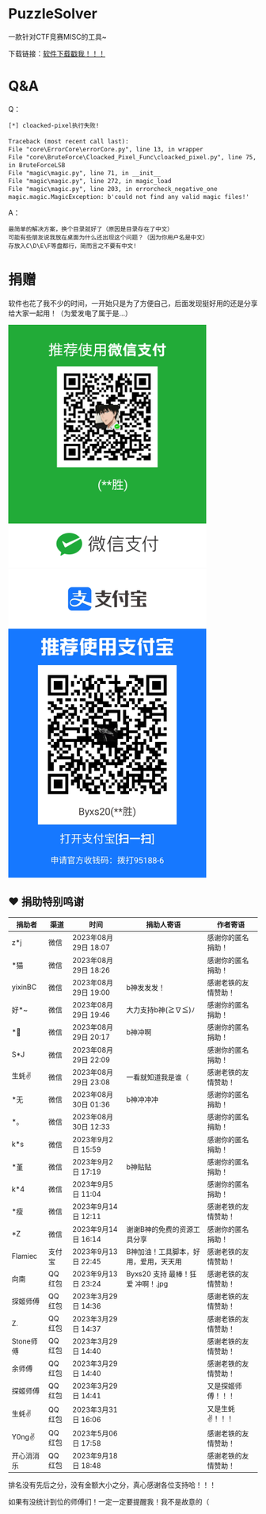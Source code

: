 # PuzzleSolver

一款针对CTF竞赛MISC的工具~

下载链接：<a href="https://github.com/Byxs20/PuzzleSolver/releases">软件下载戳我！！！</a>

# Q&A

Q：

```
[*] cloacked-pixel执行失败!

Traceback (most recent call last):
File "core\ErrorCore\errorCore.py", line 13, in wrapper
File "core\BruteForce\Cloacked_Pixel_Func\cloacked_pixel.py", line 75, in BruteForceLSB
File "magic\magic.py", line 71, in __init__
File "magic\magic.py", line 272, in magic_load
File "magic\magic.py", line 203, in errorcheck_negative_one
magic.magic.MagicException: b'could not find any valid magic files!'
```

A：

```
最简单的解决方案，换个目录就好了（原因是目录存在了中文）
可能有些朋友说我放在桌面为什么还出现这个问题？（因为你用户名是中文）
存放入C\D\E\F等盘都行，简而言之不要有中文!
```

# 捐赠

软件也花了我不少的时间，一开始只是为了方便自己，后面发现挺好用的还是分享给大家一起用！（为爱发电了属于是...）

<img src="./images/wx.png" width=400>

<img src="./images/alipay.jpg" width=400>

## :heart: 捐助特别鸣谢

| 捐助者     | 渠道   | 时间                 | 捐助人寄语                            | 作者寄语             |
| ---------- | ------ | -------------------- | ------------------------------------- | -------------------- |
| z*j        | 微信   | 2023年08月29日 18:07 |                                       | 感谢你的匿名捐助！   |
| *猫        | 微信   | 2023年08月29日 18:26 |                                       | 感谢你的匿名捐助！   |
| yixinBC    | 微信   | 2023年08月29日 19:00 | b神发发发！                           | 感谢老铁的友情赞助！ |
| 好*~       | 微信   | 2023年08月29日 19:46 | 大力支持b神(≧∇≦)ﾉ                     | 感谢你的匿名捐助！   |
| *🐀         | 微信   | 2023年08月29日 20:17 | b神冲啊                               | 感谢你的匿名捐助！   |
| S*J        | 微信   | 2023年08月29日 22:09 |                                       | 感谢你的匿名捐助！   |
| 生蚝✌      | 微信   | 2023年08月29日 23:08 | 一看就知道我是谁（                    | 感谢老铁的友情赞助！ |
| *无        | 微信   | 2023年08月30日 01:36 | b神冲冲冲                             | 感谢你的匿名捐助！   |
| *。        | 微信   | 2023年08月30日 12:33 |                                       | 感谢你的匿名捐助！   |
| k*s        | 微信   | 2023年9月2日 15:59   |                                       | 感谢你的匿名捐助！   |
| *堇        | 微信   | 2023年9月2日 17:19   | b神贴贴                               | 感谢你的匿名捐助！   |
| k*4        | 微信   | 2023年9月5日 11:04   |                                       | 感谢你的匿名捐助！   |
| *瘦        | 微信   | 2023年9月14日 12:11  |                                       | 感谢老铁的友情赞助！ |
| *Z         | 微信   | 2023年9月14日 16:14  | 谢谢B神的免费的资源工具分享           | 感谢你的匿名捐助！   |
| Flamiec    | 支付宝 | 2023年9月13日 22:45  | B神加油！工具脚本，好用，爱用，天天用 | 感谢老铁的友情赞助！ |
| 向南       | QQ红包 | 2023年9月13日 23:24  | Byxs20 支持 最棒！狂爱 冲啊！.jpg     | 感谢老铁的友情赞助！ |
| 探姬师傅   | QQ红包 | 2023年3月29日 14:36  |                                       | 感谢老铁的友情赞助！ |
| Z.         | QQ红包 | 2023年3月29日 14:37  |                                       | 感谢老铁的友情赞助！ |
| Stone师傅  | QQ红包 | 2023年3月29日 14:40  |                                       | 感谢老铁的友情赞助！ |
| 余师傅     | QQ红包 | 2023年3月29日 14:40  |                                       | 感谢老铁的友情赞助！ |
| 探姬师傅   | QQ红包 | 2023年3月29日 14:41  |                                       | 又是探姬师傅！！！   |
| 生蚝✌      | QQ红包 | 2023年3月31日 16:06  |                                       | 又是生蚝✌！！！      |
| Y0ng✌      | QQ红包 | 2023年5月06日 17:58  |                                       | 感谢老铁的友情赞助！ |
| 开心消消乐 | QQ红包 | 2023年9月18日 18:48  |                                       | 感谢老铁的友情赞助！ |

排名没有先后之分，没有金额大小之分，真心感谢各位支持哈！！！

如果有没统计到位的师傅们！一定一定要提醒我！我不是故意的（
